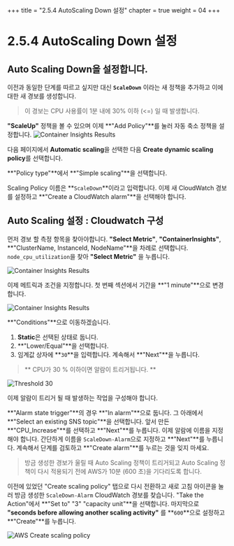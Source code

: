 +++
title = "2.5.4 AutoScaling Down 설정"
chapter = true
weight = 04
+++

# 2.5.4 AutoScaling Down 설정


## Auto Scaling Down을 설정합니다.

이전과 동일한 단계를 따르고 싶지만 대신 **`ScaleDown`** 이라는 새 정책을 추가하고 이에 대한 새 경보를 생성합니다.

> 이 경보는 CPU 사용률이 1분 내에 30% 이하 (<=) 일 때 발생합니다.

**"ScaleUp"** 정책을 볼 수 있으며 이제 **"Add Policy"**를 눌러 자동 축소 정책을 설정합니다.
![Container Insights Results](/images/aws_create_down_policy.png)

다음 페이지에서 **Automatic scaling**을 선택한 다음 **Create dynamic scaling policy**를 선택합니다.

**"Policy type"**에서 **"Simple scaling"**을 선택합니다.

Scaling Policy 이름은 **`ScaleDown`**이라고 입력합니다. 이제 새 CloudWatch 경보를 설정하고 **"Create a CloudWatch alarm"**을 선택해야 합니다.

## Auto Scaling 설정 : Cloudwatch 구성

먼저 경보 할 측정 항목을 찾아야합니다. **"Select Metric"**, **"ContainerInsights"**, **"ClusterName, InstanceId, NodeName"**을 차례로 선택합니다. `node_cpu_utilization`을 찾아 **"Select Metric"** 을 누릅니다.


![Container Insights Results](/images/aws_select_cpu_utilization.png)

이제 메트릭과 조건을 지정합니다. 첫 번째 섹션에서 기간을 **"1 minute"**으로 변경합니다.

![Container Insights Results](/images/aws_period_1min.png)

**"Conditions"**으로 이동하겠습니다.

1. **Static**은 선택된 상태로 둡니다.
2. **"Lower/Equal"**을 선택합니다.
3. 임계값 상자에 **`30`**을 입력합니다.
계속해서 **"Next"**을 누릅니다.


> ** CPU가 30 % 이하이면 알람이 트리거됩니다. **

![Threshold 30](/images/aws_conditions_30.png)


이제 알람이 트리거 될 때 발생하는 작업을 구성해야 합니다.

**"Alarm state trigger"**의 경우 **"In alarm"**으로 둡니다. 그 아래에서 **"Select an existing SNS topic"**을 선택합니다. 앞서 만든 **"CPU_Increase"**를 선택하고 **"Next"**를 누릅니다. 이제 알람에 이름을 지정해야 합니다. 간단하게 이름을 `ScaleDown-Alarm`으로 지정하고 **"Next"**를 누릅니다. 계속해서 단계를 검토하고 **"Create alarm"**를 누르는 것을 잊지 마세요.

> 방금 생성한 경보가 울릴 때 Auto Scaling 정책이 트리거되고 Auto Scaling 정책이 다시 적용되기 전에 AWS가 10분 (600 초)을 기다리도록 합니다.


이전에 있었던 "Create scaling policy" 탭으로 다시 전환하고 새로 고침 아이콘을 눌러 방금 생성한 `ScaleDown-Alarm` CloudWatch 경보를 찾습니다. "Take the Action"에서 **"Set to" "3" "capacity unit"**을 선택합니다. 마지막으로 **"seconds before allowing another scaling activity"** 를 **`600`**으로 설정하고 **"Create"**를 누릅니다.

![AWS Create scaling policy](/images/aws_create_scaling_policy_down.png)